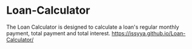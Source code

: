 # Loan-Calculator
The Loan Calculator is designed to calculate a loan's regular monthly payment, total payment and total interest.
https://issyya.github.io/Loan-Calculator/
